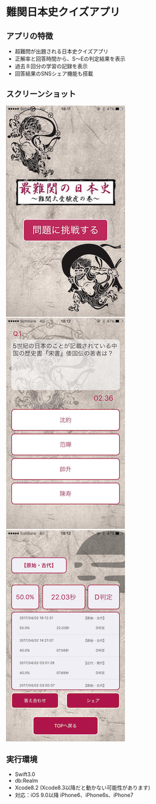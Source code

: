 # 難関日本史クイズアプリ

## アプリの特徴
* 超難問が出題される日本史クイズアプリ
* 正解率と回答時間から、S〜Eの判定結果を表示
* 過去８回分の学習の記録を表示
* 回答結果のSNSシェア機能も搭載

## スクリーンショット
![トップ画面](docs/image1.jpg)  
![クイズ画面](docs/image3.jpg)  
![結果画面](docs/image4.jpg)  

## 実行環境
* Swift3.0
* db:Realm
* Xcode8.2 (Xcode8.3以降だと動かない可能性があります) 
* 対応：iOS 9.0以降 iPhone6、iPhone6s、iPhone7
